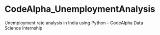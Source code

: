 # CodeAlpha_UnemploymentAnalysis
 Unemployment rate analysis in India using Python – CodeAlpha Data Science Internship
